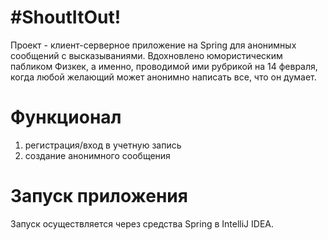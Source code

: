 # #ShoutItOut!
Проект - клиент-серверное приложение на Spring для анонимных сообщений с высказываниями. Вдохновлено юмористическим пабликом Физкек, а именно, проводимой ими рубрикой на 14 февраля, когда любой желающий может анонимно написать все, что он думает.

# Функционал
1) регистрация/вход в учетную запись
2) создание анонимного сообщения

# Запуск приложения
Запуск осуществляется через средства Spring в IntelliJ IDEA.
